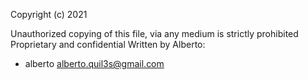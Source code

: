 Copyright (c) 2021

Unauthorized copying of this file, via any medium is strictly prohibited
Proprietary and confidential
Written by Alberto:
- alberto <alberto.quil3s@gmail.com>

